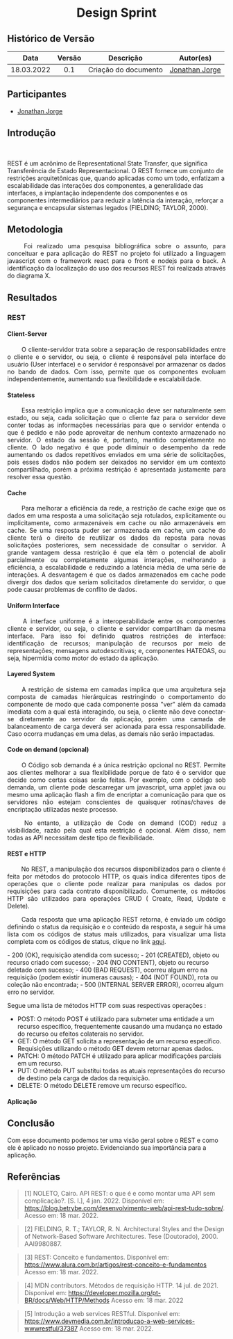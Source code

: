 # <center> Design Sprint

## Histórico de Versão<br>

|Data | Versão | Descrição | Autor(es)|
| :-:|:-:|:-:|:-: |
| 18.03.2022 | 0.1 | Criação do documento | [Jonathan Jorge](https://github.com/Jonathan-Oliveira) |

## Participantes

* [Jonathan Jorge](https://github.com/Jonathan-Oliveira)

## Introdução

<p align="justify">&emsp;&emsp;

REST é um acrônimo de Representational State Transfer, que significa Transferência de Estado Representacional. O REST fornece um conjunto de restrições arquitetônicas que, quando aplicadas como um todo, enfatizam a escalabilidade das interações dos componentes, a generalidade das interfaces, a implantação independente dos componentes e os componentes intermediários para reduzir a latência da interação, reforçar a segurança e encapsular sistemas legados (FIELDING; TAYLOR, 2000).
</p>

## Metodologia

<p align="justify">&emsp;&emsp;
Foi realizado uma pesquisa bibliográfica sobre o assunto, para conceituar e para aplicação do REST no projeto foi utilizado a linguagem javascript com o framework react para o front e nodejs para o back. A identificação da localização do uso dos recursos REST foi realizada através do diagrama X.
</p>

## Resultados

### REST

#### Client-Server

<p align="justify">&emsp;&emsp;
O cliente-servidor trata sobre a separação de responsabilidades entre o cliente e o servidor, ou seja, o cliente é responsável pela interface do usuário (User interface) e o servidor é responsável por armazenar os dados no bando de dados. Com isso, permite que os componentes evoluam independentemente, aumentando sua flexibilidade e escalabilidade.
</p>

#### Stateless

<p align="justify">&emsp;&emsp;
Essa restrição implica que a comunicação deve ser naturalmente sem estado, ou seja, cada solicitação que o cliente faz para o servidor deve conter todas as informações necessárias para que o servidor entenda o que é pedido e não pode aproveitar de nenhum contexto armazenado no servidor. O estado da sessão é, portanto, mantido completamente no cliente. O lado negativo é que pode diminuir o desempenho da rede aumentando os dados repetitivos enviados em uma série de solicitações, pois esses dados não podem ser deixados no servidor em um contexto compartilhado, porém a próxima restrição é apresentada justamente para resolver essa questão.
</p>

#### Cache

<p align="justify">&emsp;&emsp;
Para melhorar a eficiência da rede, a restrição de cache exige que os dados em uma resposta a uma solicitação seja rotulados, explicitamente ou implicitamente, como armazenáveis em cache ou não armazenáveis em cache. Se uma resposta puder ser armazenada em cache, um cache do cliente terá o direito de reutilizar os dados da reposta para novas solicitações posteriores, sem necessidade de consultar o servidor. A grande vantagem dessa restrição é que ela têm o potencial de abolir parcialmente ou completamente algumas interações, melhorando a eficiência, a escalabilidade e reduzindo a latência média de uma série de interações. A desvantagem é que os dados armazenados em cache pode divergir dos dados que seriam solicitados diretamente do servidor, o que pode causar problemas de conflito de dados.
</p>

#### Uniform Interface

<p align="justify">&emsp;&emsp;
A interface uniforme é a interoperabilidade entre os componentes cliente e servidor, ou seja, o cliente e servidor compartilham da mesma interface. Para isso foi definido quatros restrições de interface: identificação de recursos; manipulação de recursos por meio de representações; mensagens autodescritivas; e, componentes HATEOAS, ou seja, hipermídia como motor do estado da aplicação.
</p>

#### Layered System

<p align="justify">&emsp;&emsp;
A restrição de sistema em camadas implica que uma arquitetura seja composta de camadas hierárquicas restringindo o comportamento do componente de modo que cada componente possa "ver" além da camada imediata com a qual está interagindo, ou seja, o cliente não deve conectar-se diretamente ao servidor da aplicação, porém uma camada de balanceamento de carga deverá ser acionada para essa responsabilidade. Caso ocorra mudanças em uma delas, as demais não serão impactadas.
</p>

#### Code on demand (opcional)  

<p align="justify">&emsp;&emsp;
O Código sob demanda é a única restrição opcional no REST. Permite aos clientes melhorar a sua flexibilidade porque de fato é o servidor que decide como certas coisas serão feitas. Por exemplo, com o código sob demanda, um cliente pode descarregar um javascript, uma applet java ou mesmo uma aplicação flash a fim de encriptar a comunicação para que os servidores não estejam conscientes de quaisquer rotinas/chaves de encriptação utilizadas neste processo.
</p>
<p align="justify">&emsp;&emsp;
No entanto, a utilização de Code on demand (COD) reduz a visibilidade, razão pela qual esta restrição é opcional. Além disso, nem todas as API necessitam deste tipo de flexibilidade.
</p>

#### REST e HTTP

<p align="justify">&emsp;&emsp;
No REST, a manipulação dos recursos disponibilizados para o cliente é feita por métodos do protocolo HTTP, os quais indica diferentes tipos de operações que o cliente pode realizar para manipulas os dados por requisições para cada contrato disponibilizado. Comumente, os métodos HTTP são utilizados para operações CRUD ( Create, Read, Update e Delete). 
</p>
<p align="justify">&emsp;&emsp;
Cada resposta que uma aplicação REST retorna, é enviado um código definindo o status da requisição e o conteúdo da resposta, a seguir há uma lista com os códigos de status mais utilizados, para visualizar uma lista completa com os códigos de status, clique no link <a href='https://developer.mozilla.org/pt-BR/docs/Web/HTTP/Status'>aqui</a>.
</p>
- 200 (OK), requisição atendida com sucesso;
- 201 (CREATED), objeto ou recurso criado com sucesso;
- 204 (NO CONTENT), objeto ou recurso deletado com sucesso;
- 400 (BAD REQUEST), ocorreu algum erro na requisição (podem existir inumeras causas);
- 404 (NOT FOUND), rota ou coleção não encontrada;
- 500 (INTERNAL SERVER ERROR), ocorreu algum erro no servidor.

Segue uma lista de métodos HTTP com suas respectivas operações :

- POST: O método POST é utilizado para submeter uma entidade a um recurso específico, frequentemente causando uma mudança no estado do recurso ou efeitos colaterais no servidor.
- GET: O método GET solicita a representação de um recurso específico. Requisições utilizando o método GET devem retornar apenas dados.
- PATCH: O método PATCH é utilizado para aplicar modificações parciais em um recurso.
- PUT: O método PUT substitui todas as atuais representações do recurso de destino pela carga de dados da requisição.
- DELETE: O método DELETE remove um recurso específico.


#### Aplicação




## Conclusão

 Com esse documento podemos ter uma visão geral sobre o REST e como ele é aplicado no nosso projeto. Evidenciando sua importância para a aplicação.

## Referências

> [1] NOLETO, Cairo. API REST: o que é e como montar uma API sem complicação?. [S. l.], 4 jan. 2022. Disponível em: <https://blog.betrybe.com/desenvolvimento-web/api-rest-tudo-sobre/>. Acesso em: 18 mar. 2022.

> [2] FIELDING, R. T.; TAYLOR, R. N. Architectural Styles and the Design of Network-Based
Software Architectures. Tese (Doutorado), 2000. AAI9980887.

> [3] REST: Conceito e fundamentos. Disponível em: <https://www.alura.com.br/artigos/rest-conceito-e-fundamentos> Acesso em: 18 mar. 2022.

> [4] MDN contributors. Métodos de requisição HTTP. 14 jul. de 2021. Disponível em: <https://developer.mozilla.org/pt-BR/docs/Web/HTTP/Methods> Acesso em: 18 mar. 2022

> [5] Introdução a web services RESTful. Disponível em: <https://www.devmedia.com.br/introducao-a-web-services-wwwrestful/37387> Acesso em: 18 mar. 2022.
